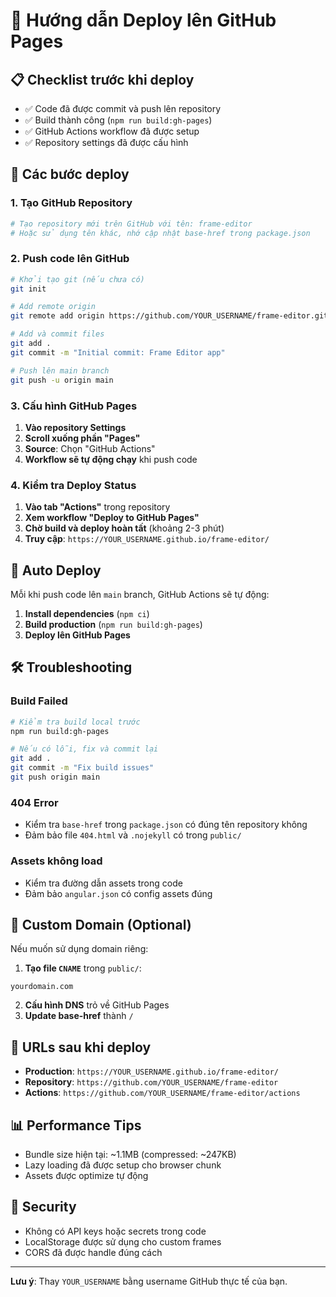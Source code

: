 # 🚀 Hướng dẫn Deploy lên GitHub Pages

## 📋 Checklist trước khi deploy

- ✅ Code đã được commit và push lên repository
- ✅ Build thành công (`npm run build:gh-pages`)
- ✅ GitHub Actions workflow đã được setup
- ✅ Repository settings đã được cấu hình

## 🔧 Các bước deploy

### 1. Tạo GitHub Repository

```bash
# Tạo repository mới trên GitHub với tên: frame-editor
# Hoặc sử dụng tên khác, nhớ cập nhật base-href trong package.json
```

### 2. Push code lên GitHub

```bash
# Khởi tạo git (nếu chưa có)
git init

# Add remote origin
git remote add origin https://github.com/YOUR_USERNAME/frame-editor.git

# Add và commit files
git add .
git commit -m "Initial commit: Frame Editor app"

# Push lên main branch
git push -u origin main
```

### 3. Cấu hình GitHub Pages

1. **Vào repository Settings**
2. **Scroll xuống phần "Pages"**
3. **Source**: Chọn "GitHub Actions"
4. **Workflow sẽ tự động chạy** khi push code

### 4. Kiểm tra Deploy Status

1. **Vào tab "Actions"** trong repository
2. **Xem workflow "Deploy to GitHub Pages"**
3. **Chờ build và deploy hoàn tất** (khoảng 2-3 phút)
4. **Truy cập**: `https://YOUR_USERNAME.github.io/frame-editor/`

## 🔄 Auto Deploy

Mỗi khi push code lên `main` branch, GitHub Actions sẽ tự động:

1. **Install dependencies** (`npm ci`)
2. **Build production** (`npm run build:gh-pages`)
3. **Deploy lên GitHub Pages**

## 🛠️ Troubleshooting

### Build Failed
```bash
# Kiểm tra build local trước
npm run build:gh-pages

# Nếu có lỗi, fix và commit lại
git add .
git commit -m "Fix build issues"
git push origin main
```

### 404 Error
- Kiểm tra `base-href` trong `package.json` có đúng tên repository không
- Đảm bảo file `404.html` và `.nojekyll` có trong `public/`

### Assets không load
- Kiểm tra đường dẫn assets trong code
- Đảm bảo `angular.json` có config assets đúng

## 📝 Custom Domain (Optional)

Nếu muốn sử dụng domain riêng:

1. **Tạo file `CNAME`** trong `public/`:
```
yourdomain.com
```

2. **Cấu hình DNS** trỏ về GitHub Pages
3. **Update base-href** thành `/`

## 🎯 URLs sau khi deploy

- **Production**: `https://YOUR_USERNAME.github.io/frame-editor/`
- **Repository**: `https://github.com/YOUR_USERNAME/frame-editor`
- **Actions**: `https://github.com/YOUR_USERNAME/frame-editor/actions`

## 📊 Performance Tips

- Bundle size hiện tại: ~1.1MB (compressed: ~247KB)
- Lazy loading đã được setup cho browser chunk
- Assets được optimize tự động

## 🔐 Security

- Không có API keys hoặc secrets trong code
- LocalStorage được sử dụng cho custom frames
- CORS đã được handle đúng cách

---

**Lưu ý**: Thay `YOUR_USERNAME` bằng username GitHub thực tế của bạn.
